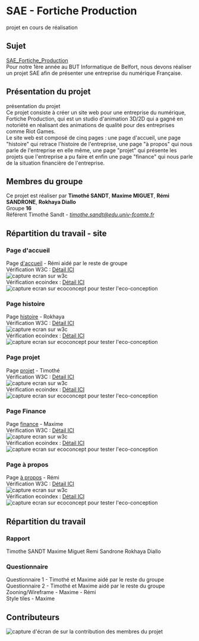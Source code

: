 # SAE - Fortiche Production
projet en cours de réalisation

## Sujet

[SAE_Fortiche_Production](https://timothesandt.github.io/SAE_Fortiche_Production/) <br>
Pour notre 1ère année au BUT Informatique de Belfort, nous devons réaliser un projet SAE afin de présenter une entreprise du numérique Française. <br>



## Présentation du projet

présentation du projet <br>
Ce projet consiste à créer un site web pour une entreprise du numérique, Fortiche Production, qui est un studio d'animation 3D/2D qui a gagné en notoriété en réalisant des animations de qualité pour des entreprises comme Riot Games. <br>
Le site web est composé de cinq pages : une page d'accueil, une page "histoire" qui retrace l'histoire de l'entreprise, une page "à propos" qui nous parle de l'entreprise en elle même, une page "projet" qui présente les projets que l'entreprise a pu faire et enfin une page "finance" qui nous parle de la situation financière de l'entreprise. <br>



## Membres du groupe

Ce projet est réaliser par **Timothé SANDT**, **Maxime MIGUET**, **Rémi SANDRONE**, **Rokhaya Diallo** <br>
Groupe **16** <br>
Référent Timothé Sandt - *timothe.sandt@edu.univ-fcomte.fr* <br>


## Répartition du travail - site

### Page d'accueil

Page [d'accueil]() - Rémi aidé par le reste de groupe 
<br>
Vérification W3C : [Détail ICI](https://validator.w3.org/nu/?showsource=yes&showoutline=yes&showimagereport=yes&doc=https%3A%2F%2Ftimothesandt.github.io%2FSAE_Fortiche_Production%2Findex.html)
<br>
<img src="doc/W3C_accueil.png" style="width=400px" alt="capture ecran sur w3c">
<br>
Vérification ecoindex : [Détail ICI](https://www.ecoindex.fr/resultat/?id=8f88570f-83f4-4835-bbc2-f39ca8850932#score-details)
<br>
<img src="doc/ecoindex_accueil.png" style="width=400px" alt="capture ecran sur ecoconcept pour tester l'eco-conception">


### Page histoire

Page [histoire](https://timothesandt.github.io/SAE_Fortiche_Production/histoire.html) - Rokhaya 
<br>
Vérification W3C : [Détail ICI](https://validator.w3.org/nu/?showsource=yes&showoutline=yes&showimagereport=yes&doc=https%3A%2F%2Ftimothesandt.github.io%2FSAE_Fortiche_Production%2Fhistoire.html)
<br>
<img src="doc/W3C_histoire.png" style="width=400px" alt="capture ecran sur w3c">
<br>
Vérification ecoindex : [Détail ICI](https://www.ecoindex.fr/resultat/?id=14b04543-147a-4432-915d-96ad9f26bf8f)
<br>
<img src="doc/ecoindex_histoire.png" style="width=400px" alt="capture ecran sur ecoconcept pour tester l'eco-conception">

### Page projet

Page [projet](https://timothesandt.github.io/SAE_Fortiche_Production/projet.html) - Timothé 
<br>
Vérification W3C : [Détail ICI](https://validator.w3.org/nu/?showsource=yes&showoutline=yes&showimagereport=yes&doc=https%3A%2F%2Ftimothesandt.github.io%2FSAE_Fortiche_Production%2Fprojet.html)
<br>
<img src="doc/W3C_projet.png" style="width=400px" alt="capture ecran sur w3c">
<br>
Vérification ecoindex : [Détail ICI](https://www.ecoindex.fr/resultat/?id=c9c12fcc-bf2c-4036-800c-83db9c275909)
<br>
<img src="doc/ecoindex_projet.png" style="width=400px" alt="capture ecran sur ecoconcept pour tester l'eco-conception">

### Page Finance

Page [finance](https://timothesandt.github.io/SAE_Fortiche_Production/Finance.html) - Maxime 
<br>
Vérification W3C : [Détail ICI](https://validator.w3.org/nu/?showsource=yes&showoutline=yes&showimagereport=yes&doc=https%3A%2F%2Ftimothesandt.github.io%2FSAE_Fortiche_Production%2FFinance.html)
<br>
<img src="doc/W3C_finance.png" style="width=400px" alt="capture ecran sur w3c">
<br>
Vérification ecoindex : [Détail ICI](https://www.ecoindex.fr/resultat/?id=bc02fcb0-c7f7-4f8a-84fc-fb0c3178d454)
<br>
<img src="doc/ecoindex_finance.png" style="width=400px" alt="capture ecran sur ecoconcept pour tester l'eco-conception">

### Page à propos

Page [à propos](https://timothesandt.github.io/SAE_Fortiche_Production/A_propos.html) - Rémi 
<br>
Vérification W3C : [Détail ICI](https://validator.w3.org/nu/?showsource=yes&showoutline=yes&showimagereport=yes&doc=https%3A%2F%2Ftimothesandt.github.io%2FSAE_Fortiche_Production%2FA_propos.html)
<br>
<img src="doc/W3C_a_propos.png" style="width=400px" alt="capture ecran sur w3c">
<br>
Vérification ecoindex : [Détail ICI](https://www.ecoindex.fr/resultat/?id=bf6665f7-6b28-46a1-a313-168706f3684f)
<br>
<img src="doc/ecoindex_a_propos.png" style="width=400px" alt="capture ecran sur ecoconcept pour tester l'eco-conception">

## Répartition du travail 

### Rapport

Timothe SANDT
Maxime Miguet
Remi Sandrone
Rokhaya Diallo

### Questionnaire

Questionnaire 1 - Timothé et Maxime aidé par le reste du groupe<br>
Questionnaire 2 - Timothé et Maxime aidé par le reste du groupe<br>
Zooning/Wireframe - Maxime - Rémi<br>
Style tiles - Maxime<br>



## Contributeurs


![capture d'écran de sur la contribution des membres du projet](doc/contributeurs.png.png)